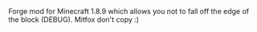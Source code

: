 Forge mod for Minecraft 1.8.9 which allows you not to fall off the edge of the block (DEBUG).
Mitfox don't copy :)
